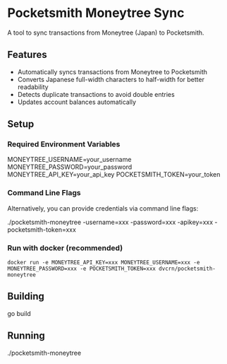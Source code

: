 
# Pocketsmith Moneytree Sync

A tool to sync transactions from Moneytree (Japan) to Pocketsmith.

## Features

- Automatically syncs transactions from Moneytree to Pocketsmith
- Converts Japanese full-width characters to half-width for better readability
- Detects duplicate transactions to avoid double entries
- Updates account balances automatically

## Setup

### Required Environment Variables


MONEYTREE_USERNAME=your_username
MONEYTREE_PASSWORD=your_password  
MONEYTREE_API_KEY=your_api_key
POCKETSMITH_TOKEN=your_token


### Command Line Flags

Alternatively, you can provide credentials via command line flags:


./pocketsmith-moneytree -username=xxx -password=xxx -apikey=xxx -pocketsmith-token=xxx

### Run with docker (recommended)

`docker run -e MONEYTREE_API_KEY=xxx MONEYTREE_USERNAME=xxx -e MONEYTREE_PASSWORD=xxx -e POCKETSMITH_TOKEN=xxx dvcrn/pocketsmith-moneytree`

## Building


go build


## Running


./pocketsmith-moneytree

